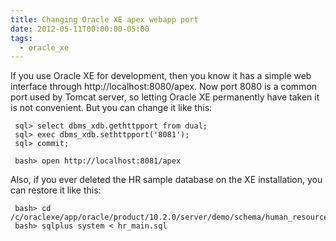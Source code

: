 ```yaml
---
title: Changing Oracle XE apex webapp port
date: 2012-05-11T00:00:00-05:00
tags:
  - oracle_xe
---
```

If you use Oracle XE for development, then you know it has a simple web interface through http://localhost:8080/apex. Now port 8080 is a common port used by Tomcat server, so letting Oracle XE permanently have taken it is not convenient. But you can change it like this:

    
     sql> select dbms_xdb.gethttpport from dual;
     sql> exec dbms_xdb.sethttpport('8081');
     sql> commit;
    
     bash> open http://localhost:8081/apex
    

Also, if you ever deleted the HR sample database on the XE installation, you can restore it like this:

    
     bash> cd /c/oraclexe/app/oracle/product/10.2.0/server/demo/schema/human_resources
     bash> sqlplus system < hr_main.sql

